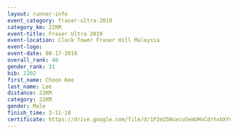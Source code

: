 ```yaml
---
layout: runner-info 
event_category: fraser-ultra-2019 
category_km: 22KM 
event-title: Fraser Ultra 2019 
event-location: Clock Tower Fraser Hill Malaysia 
event-logo: 
event-date: 08-17-2019 
overall_rank: 40
gender_rank: 31
bib: 2202
first_name: Choon Kee
last_name: Lee
distance: 22KM
category: 22KM
gender: Male
finish_time: 3-11-18
certificate: https://drive.google.com/file/d/1P2mZ5Nuxcu5emUHoCdrhxbXYndw5dwlq/view?usp=sharing
---
```

